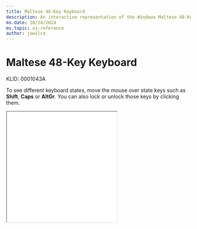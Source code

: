 ```yaml
---
title: Maltese 48-Key Keyboard
description: An interactive representation of the Windows Maltese 48-Key keyboard. To see different keyboard states, click or move the mouse over the state keys.
ms.date: 10/24/2024
ms.topic: ui-reference
author: jowilco
---
```


# Maltese 48-Key Keyboard

KLID: 0001043A

To see different keyboard states, move the mouse over state keys such as **Shift**, **Caps** or **AltGr**. You can also lock or unlock those keys by clicking them.

<iframe src="kbdmlt48.html" height="300"></iframe>
